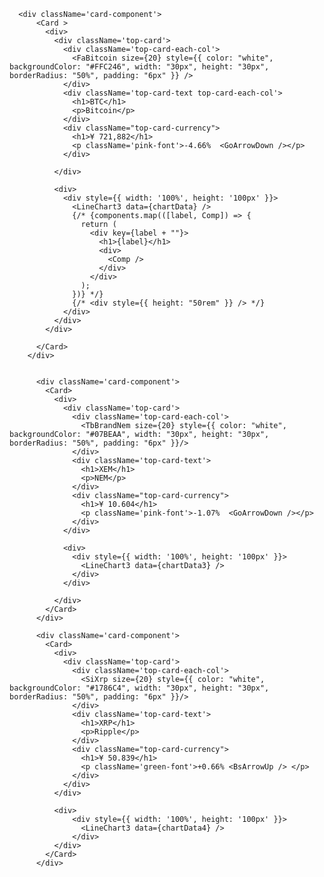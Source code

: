       <div className='card-component'>
          <Card >
            <div>
              <div className='top-card'>
                <div className='top-card-each-col'>
                  <FaBitcoin size={20} style={{ color: "white", backgroundColor: "#FFC246", width: "30px", height: "30px", borderRadius: "50%", padding: "6px" }} />
                </div>
                <div className='top-card-text top-card-each-col'>
                  <h1>BTC</h1>
                  <p>Bitcoin</p>
                </div>
                <div className="top-card-currency">
                  <h1>¥ 721,882</h1>
                  <p className='pink-font'>-4.66%  <GoArrowDown /></p>
                </div>

              </div>

              <div>
                <div style={{ width: '100%', height: '100px' }}>
                  <LineChart3 data={chartData} />
                  {/* {components.map(([label, Comp]) => {
                    return (
                      <div key={label + ""}>
                        <h1>{label}</h1>
                        <div>
                          <Comp />
                        </div>
                      </div>
                    );
                  })} */}
                  {/* <div style={{ height: "50rem" }} /> */}
                </div>
              </div>
            </div>

          </Card>
        </div>


          <div className='card-component'>
            <Card>
              <div>
                <div className='top-card'>
                  <div className='top-card-each-col'>
                    <TbBrandNem size={20} style={{ color: "white", backgroundColor: "#07BEAA", width: "30px", height: "30px", borderRadius: "50%", padding: "6px" }}/>
                  </div>
                  <div className='top-card-text'>
                    <h1>XEM</h1>
                    <p>NEM</p>
                  </div>
                  <div className="top-card-currency">
                    <h1>¥ 10.604</h1>
                    <p className='pink-font'>-1.07%  <GoArrowDown /></p>
                  </div>
                </div>

                <div>
                  <div style={{ width: '100%', height: '100px' }}>
                    <LineChart3 data={chartData3} />
                  </div>
                </div>

              </div>
            </Card>
          </div>

          <div className='card-component'>
            <Card>
              <div>
                <div className='top-card'>
                  <div className='top-card-each-col'>
                    <SiXrp size={20} style={{ color: "white", backgroundColor: "#1786C4", width: "30px", height: "30px", borderRadius: "50%", padding: "6px" }}/>
                  </div>
                  <div className='top-card-text'>
                    <h1>XRP</h1>
                    <p>Ripple</p>
                  </div>
                  <div className="top-card-currency">
                    <h1>¥ 50.839</h1>
                    <p className='green-font'>+0.66% <BsArrowUp /> </p>
                  </div>
                </div>
              </div>

              <div>
                  <div style={{ width: '100%', height: '100px' }}>
                    <LineChart3 data={chartData4} />
                  </div>
              </div>
            </Card>
          </div>
